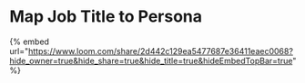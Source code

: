 # Map Job Title to Persona

{% embed url="https://www.loom.com/share/2d442c129ea5477687e36411eaec0068?hide_owner=true&hide_share=true&hide_title=true&hideEmbedTopBar=true" %}
